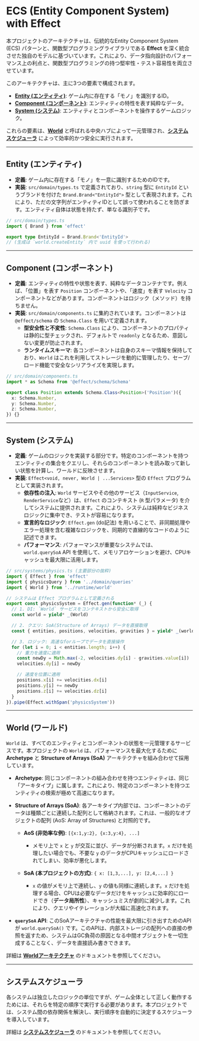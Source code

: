 # ECS (Entity Component System) with Effect

本プロジェクトのアーキテクチャは、伝統的なEntity Component System (ECS) パターンと、関数型プログラミングライブラリである **Effect** を深く統合させた独自のモデルに基づいています。これにより、データ指向設計のパフォーマンス上の利点と、関数型プログラミングの持つ堅牢性・テスト容易性を両立させています。

このアーキテクチャは、主に3つの要素で構成されます。

- **[Entity (エンティティ)](#entity-エンティティ)**: ゲーム内に存在する「モノ」を識別するID。
- **[Component (コンポーネント)](#component-コンポーネント)**: エンティティの特性を表す純粋なデータ。
- **[System (システム)](#system-システム)**: エンティティとコンポーネントを操作するゲームロジック。

これらの要素は、**[World](#world-ワールド)** と呼ばれる中央ハブによって一元管理され、**[システムスケジューラ](./system-scheduler.md)** によって効率的かつ安全に実行されます。

---

## Entity (エンティティ)

- **定義**: ゲーム内に存在する「モノ」を一意に識別するためのIDです。
- **実装**: `src/domain/types.ts` で定義されており、`string` 型に `EntityId` というブランドを付けた `Brand.Brand<"EntityId">` 型として表現されます。これにより、ただの文字列がエンティティIDとして誤って使われることを防ぎます。エンティティ自体は状態を持たず、単なる識別子です。

```typescript
// src/domain/types.ts
import { Brand } from 'effect'

export type EntityId = Brand.Brand<'EntityId'>
// (生成は `world.createEntity` 内で uuid を使って行われる)
```

---

## Component (コンポーネント)

- **定義**: エンティティの特性や状態を表す、純粋なデータコンテナです。例えば、「位置」を表す `Position` コンポーネントや、「速度」を表す `Velocity` コンポーネントなどがあります。コンポーネントはロジック（メソッド）を持ちません。
- **実装**: `src/domain/components.ts` に集約されています。コンポーネントは `@effect/schema` の `Schema.Class` を用いて定義されます。
  - **型安全性と不変性**: `Schema.Class` により、コンポーネントのプロパティは静的に型チェックされ、デフォルトで `readonly` となるため、意図しない変更が防止されます。
  - **ランタイムスキーマ**: 各コンポーネントは自身のスキーマ情報を保持しており、`World` はこれを利用してストレージを動的に管理したり、セーブ/ロード機能で安全なシリアライズを実現します。

```typescript
// src/domain/components.ts
import * as Schema from '@effect/schema/Schema'

export class Position extends Schema.Class<Position>('Position')({
  x: Schema.Number,
  y: Schema.Number,
  z: Schema.Number,
}) {}
```

---

## System (システム)

- **定義**: ゲームのロジックを実装する部分です。特定のコンポーネントを持つエンティティの集合をクエリし、それらのコンポーネントを読み取って新しい状態を計算し、ワールドに反映させます。
- **実装**: `Effect<void, never, World | ...Services>` 型の `Effect` プログラムとして実装されます。
  - **依存性の注入**: `World` サービスやその他のサービス（`InputService`, `RenderService`など）は、`Effect` のコンテキスト (`R` 型パラメータ) を介してシステムに提供されます。これにより、システムは純粋なビジネスロジックに集中でき、テストが容易になります。
  - **宣言的なロジック**: `Effect.gen` (do記法) を用いることで、非同期処理やエラー処理を含む複雑なロジックを、同期的で直線的なコードのように記述できます。
  - **パフォーマンス**: パフォーマンスが重要なシステムでは、`world.querySoA` API を使用して、メモリアロケーションを避け、CPUキャッシュを最大限に活用します。

```typescript
// src/systems/physics.ts (主要部分の抜粋)
import { Effect } from 'effect'
import { physicsQuery } from '../domain/queries'
import { World } from '../runtime/world'

// システムは Effect プログラムとして定義される
export const physicsSystem = Effect.gen(function* (_) {
  // 1. DI: `World` サービスをコンテキストから安全に取得
  const world = yield* _(World)

  // 2. クエリ: SoA(Structure of Arrays) データを直接取得
  const { entities, positions, velocities, gravities } = yield* _(world.querySoA(physicsQuery))

  // 3. ロジック: 高速なforループでデータを直接操作
  for (let i = 0; i < entities.length; i++) {
    // 重力を速度に適用
    const newDy = Math.max(-2, velocities.dy[i] - gravities.value[i])
    velocities.dy[i] = newDy

    // 速度を位置に適用
    positions.x[i] += velocities.dx[i]
    positions.y[i] += newDy
    positions.z[i] += velocities.dz[i]
  }
}).pipe(Effect.withSpan('physicsSystem'))
```

---

## World (ワールド)

`World` は、すべてのエンティティとコンポーネントの状態を一元管理するサービスです。本プロジェクトの `World` は、パフォーマンスを最大化するために **Archetype** と **Structure of Arrays (SoA)** アーキテクチャを組み合わせて採用しています。

- **Archetype**: 同じコンポーネントの組み合わせを持つエンティティは、同じ「アーキタイプ」に属します。これにより、特定のコンポーネントを持つエンティティの検索が極めて高速になります。

- **Structure of Arrays (SoA)**: 各アーキタイプ内部では、コンポーネントのデータは種類ごとに連続した配列として格納されます。これは、一般的なオブジェクトの配列 (AoS: Array of Structures) と対照的です。
  - **AoS (非効率な例)**: `[{x:1,y:2}, {x:3,y:4}, ...]`
    - メモリ上で `x` と `y` が交互に並び、データが分断されます。`x` だけを処理したい場合でも、不要な `y` のデータがCPUキャッシュにロードされてしまい、効率が悪化します。

  - **SoA (本プロジェクトの方式)**: `{ x: [1,3,...], y: [2,4,...] }`
    - `x` の値がメモリ上で連続し、`y` の値も同様に連続します。`x` だけを処理する場合、CPUは必要なデータだけをキャッシュに効率的にロードでき（**データ局所性**）、キャッシュミスが劇的に減少します。これにより、クエリやイテレーションが大幅に高速化されます。

- **`querySoA` API**: このSoAアーキテクチャの性能を最大限に引き出すためのAPIが `world.querySoA()` です。このAPIは、内部ストレージの配列への直接の参照を返すため、システムはGC負荷の原因となる中間オブジェクトを一切生成することなく、データを直接読み書きできます。

詳細は **[Worldアーキテクチャ](./world.md)** のドキュメントを参照してください。

---

## システムスケジューラ

各システムは独立したロジックの単位ですが、ゲーム全体として正しく動作するためには、それらを特定の順序で実行する必要があります。本プロジェクトでは、システム間の依存関係を解決し、実行順序を自動的に決定するスケジューラを導入しています。

詳細は **[システムスケジューラ](./system-scheduler.md)** のドキュメントを参照してください。
